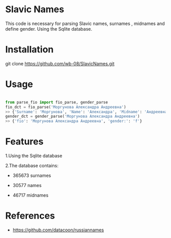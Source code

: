 # Slavic Names
This code is necessary for parsing Slavic names, surnames , midnames and define gender. Using the Sqlite database. 

# Installation

git clone https://github.com/wb-08/SlavicNames.git

# Usage


```python

from parse_fio import fio_parse, gender_parse
fio_dct = fio_parse('Моргунова Александра Андреевна')
>> {'Surname': 'Моргунова', 'Name': 'Александра', 'Midname': 'Андреевна'}
gender_dct = gender_parse('Моргунова Александра Андреевна')
>> {'fio': 'Моргунова Александра Андреевна', 'gender:': 'f'}
```


# Features

1.Using the Sqlite database

2.The database contains:

* 365673 surnames

* 30577 names

* 46717 midnames


# References

* https://github.com/datacoon/russiannames


